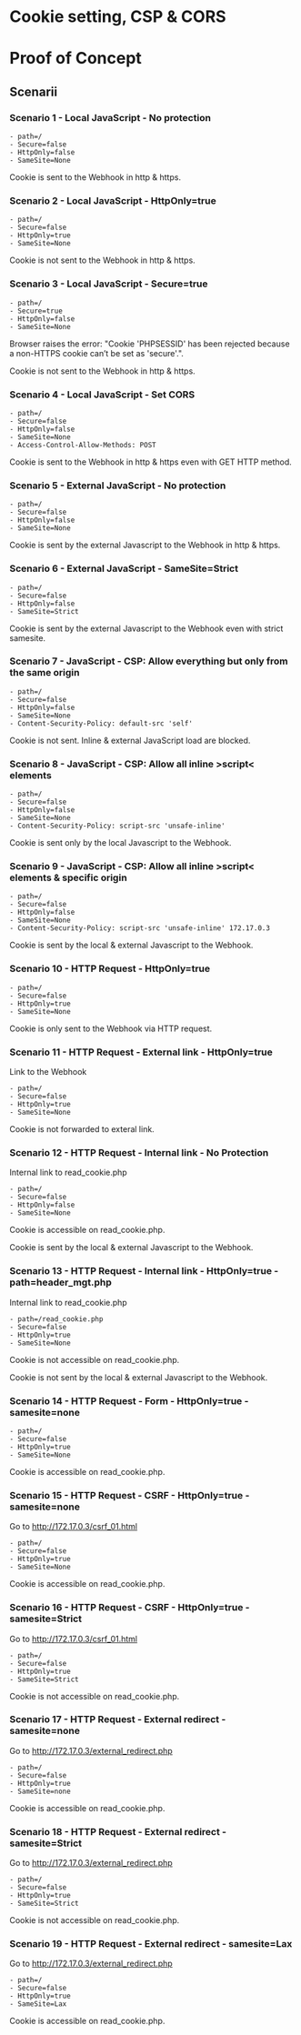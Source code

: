 # Cookie setting, CSP & CORS
# Proof of Concept

## Scenarii
### Scenario 1 - Local JavaScript - No protection

    - path=/
    - Secure=false
    - HttpOnly=false
    - SameSite=None

Cookie is sent to the Webhook in http & https.
### Scenario 2 - Local JavaScript - HttpOnly=true

    - path=/
    - Secure=false
    - HttpOnly=true
    - SameSite=None

Cookie is not sent to the Webhook in http & https.
### Scenario 3 - Local JavaScript - Secure=true

    - path=/
    - Secure=true
    - HttpOnly=false
    - SameSite=None

Browser raises the error: "Cookie 'PHPSESSID' has been rejected because a non-HTTPS cookie can’t be set as 'secure'.".

Cookie is not sent to the Webhook in http & https.
### Scenario 4 - Local JavaScript - Set CORS

    - path=/
    - Secure=false
    - HttpOnly=false
    - SameSite=None
    - Access-Control-Allow-Methods: POST

Cookie is sent to the Webhook in http & https even with GET HTTP method.
### Scenario 5 - External JavaScript - No protection

    - path=/
    - Secure=false
    - HttpOnly=false
    - SameSite=None

Cookie is sent by the external Javascript to the Webhook in http & https.
### Scenario 6 - External JavaScript - SameSite=Strict

    - path=/
    - Secure=false
    - HttpOnly=false
    - SameSite=Strict

Cookie is sent by the external Javascript to the Webhook even with strict samesite.
### Scenario 7 - JavaScript - CSP: Allow everything but only from the same origin

    - path=/
    - Secure=false
    - HttpOnly=false
    - SameSite=None
    - Content-Security-Policy: default-src 'self'

Cookie is not sent. Inline & external JavaScript load are blocked.
### Scenario 8 - JavaScript - CSP: Allow all inline >script< elements

    - path=/
    - Secure=false
    - HttpOnly=false
    - SameSite=None
    - Content-Security-Policy: script-src 'unsafe-inline'

Cookie is sent only by the local Javascript to the Webhook.
### Scenario 9 - JavaScript - CSP: Allow all inline >script< elements & specific origin

    - path=/
    - Secure=false
    - HttpOnly=false
    - SameSite=None
    - Content-Security-Policy: script-src 'unsafe-inline' 172.17.0.3

Cookie is sent by the local & external Javascript to the Webhook.
### Scenario 10 - HTTP Request - HttpOnly=true

    - path=/
    - Secure=false
    - HttpOnly=true
    - SameSite=None

Cookie is only sent to the Webhook via HTTP request.
### Scenario 11 - HTTP Request - External link - HttpOnly=true
Link to the Webhook

    - path=/
    - Secure=false
    - HttpOnly=true
    - SameSite=None

Cookie is not forwarded to exteral link.
### Scenario 12 - HTTP Request - Internal link - No Protection
Internal link to read_cookie.php

    - path=/
    - Secure=false
    - HttpOnly=false
    - SameSite=None

Cookie is accessible on read_cookie.php.

Cookie is sent by the local & external Javascript to the Webhook.
### Scenario 13 - HTTP Request - Internal link - HttpOnly=true - path=header_mgt.php
Internal link to read_cookie.php

    - path=/read_cookie.php
    - Secure=false
    - HttpOnly=true
    - SameSite=None

Cookie is not accessible on read_cookie.php.

Cookie is not sent by the local & external Javascript to the Webhook.
### Scenario 14 - HTTP Request - Form - HttpOnly=true - samesite=none

    - path=/
    - Secure=false
    - HttpOnly=true
    - SameSite=None

Cookie is accessible on read_cookie.php.
### Scenario 15 - HTTP Request - CSRF - HttpOnly=true - samesite=none
Go to http://172.17.0.3/csrf_01.html

    - path=/
    - Secure=false
    - HttpOnly=true
    - SameSite=None

Cookie is accessible on read_cookie.php.
### Scenario 16 - HTTP Request - CSRF - HttpOnly=true - samesite=Strict
Go to http://172.17.0.3/csrf_01.html

    - path=/
    - Secure=false
    - HttpOnly=true
    - SameSite=Strict

Cookie is not accessible on read_cookie.php.
### Scenario 17 - HTTP Request - External redirect - samesite=none
Go to http://172.17.0.3/external_redirect.php

    - path=/
    - Secure=false
    - HttpOnly=true
    - SameSite=none

Cookie is accessible on read_cookie.php.
### Scenario 18 - HTTP Request - External redirect - samesite=Strict
Go to http://172.17.0.3/external_redirect.php

    - path=/
    - Secure=false
    - HttpOnly=true
    - SameSite=Strict

Cookie is not accessible on read_cookie.php.
### Scenario 19 - HTTP Request - External redirect - samesite=Lax
Go to http://172.17.0.3/external_redirect.php

    - path=/
    - Secure=false
    - HttpOnly=true
    - SameSite=Lax

Cookie is accessible on read_cookie.php.